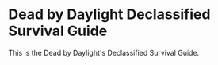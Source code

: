 # Dead by Daylight Declassified Survival Guide

This is the Dead by Daylight's Declassified Survival Guide.